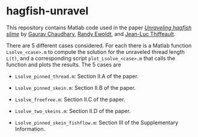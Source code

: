 # hagfish-unravel

This repository contains Matlab code used in the paper [_Unraveling
hagfish slime_][1] by [Gaurav Chaudhary][2], [Randy Ewoldt][3], and
[Jean-Luc Thiffeault][4].

There are 5 different cases considered. For each there is a Matlab
function `Lsolve_<case>.m` to compute the solution for the unraveled
thread length `L(t)`, and a corresponding script
`plot_Lsolve_<case>.m` that calls the function and plots the results.
The 5 cases are

* `Lsolve_pinned_thread.m`: Section II.A of the paper.

* `Lsolve_pinned_skein.m`: Section II.B of the paper.

* `Lsolve_freefree.m`: Section II.C of the paper.

* `Lsolve_two_skeins.m`: Section II.D of the paper.

* `Lsolve_pinned_skein_fishflow.m`: Section III of the Supplementary
  Information.

[1]: http://arxiv.org/abs/1809.05914
[2]: https://ewoldt.mechanical.illinois.edu/people/gchaudhary/
[3]: https://ewoldt.mechanical.illinois.edu/people/randy-h-ewoldt/
[4]: http://www.math.wisc.edu/~jeanluc/
